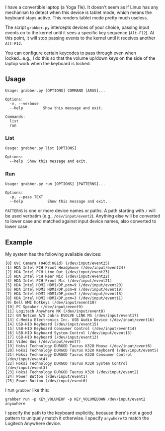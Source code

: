 I have a convertible laptop (a Yoga 11e). It doesn't seem as if Linux
has any mechanism to detect when this device is tablet mode, which
means the keyboard stays active. This renders tablet mode pretty much
useless.

The script `grabber.py` intercepts devices of your choice, passing
input events on to the kernel until it sees a specific key sequence
(`Alt-F12`). At this point, it will stop passing events to the kernel
until it receives another `Alt-F12`.

You can configure certain keycodes to pass through even when
locked...e.g., I do this so that the volume up/down keys on the side
of the laptop work when the keyboard is locked.


## Usage

```
Usage: grabber.py [OPTIONS] COMMAND [ARGS]...

Options:
  -v, --verbose
  --help         Show this message and exit.

Commands:
  list
  run
```

### List

```
Usage: grabber.py list [OPTIONS]

Options:
  --help  Show this message and exit.
```

### Run

```
Usage: grabber.py run [OPTIONS] [PATTERNS]...

Options:
  -p, --pass TEXT
  --help           Show this message and exit.
```

`PATTERNS` is one or more device names or paths. A path starting with
`/` will be used verbatim (e.g., `/dev/input/event2`). Anything else
will be converted to lower case and matched against input device
names, also converted to lower case.

## Example

My system has the following available devices:

```
[0] UVC Camera (046d:081d) (/dev/input/event25)
[1] HDA Intel PCH Front Headphone (/dev/input/event24)
[2] HDA Intel PCH Line Out (/dev/input/event23)
[3] HDA Intel PCH Rear Mic (/dev/input/event22)
[4] HDA Intel PCH Front Mic (/dev/input/event21)
[5] HDA Intel HDMI HDMI/DP,pcm=9 (/dev/input/event20)
[6] HDA Intel HDMI HDMI/DP,pcm=8 (/dev/input/event19)
[7] HDA Intel HDMI HDMI/DP,pcm=7 (/dev/input/event18)
[8] HDA Intel HDMI HDMI/DP,pcm=3 (/dev/input/event11)
[9] Dell WMI hotkeys (/dev/input/event10)
[10] PC Speaker (/dev/input/event9)
[11] Logitech Anywhere MX (/dev/input/event8)
[12] GN Netcom A/S Jabra EVOLVE LINK MS (/dev/input/event17)
[13] C-Media Electronics Inc. USB Audio Device (/dev/input/event16)
[14] USB-HID Keyboard (/dev/input/event15)
[15] USB-HID Keyboard Consumer Control (/dev/input/event14)
[16] USB-HID Keyboard System Control (/dev/input/event13)
[17] USB-HID Keyboard (/dev/input/event12)
[18] Video Bus (/dev/input/event7)
[19] Hoksi Technology DURGOD Taurus K320 Mouse (/dev/input/event6)
[20] Hoksi Technology DURGOD Taurus K320 Keyboard (/dev/input/event5)
[21] Hoksi Technology DURGOD Taurus K320 Consumer Control (/dev/input/event4)
[22] Hoksi Technology DURGOD Taurus K320 System Control (/dev/input/event3)
[23] Hoksi Technology DURGOD Taurus K320 (/dev/input/event2)
[24] Power Button (/dev/input/event1)
[25] Power Button (/dev/input/event0)
```

I run `grabber` like this:

```
grabber run -p KEY_VOLUMEUP -p KEY_VOLUMEDOWN /dev/input/event2 anyuwhere
```

I specify the path to the keyboard explicitly, because there's not a
good pattern to uniquely match it otherwise. I specify `anywhere` to
match the Logitech Anywhere device.
